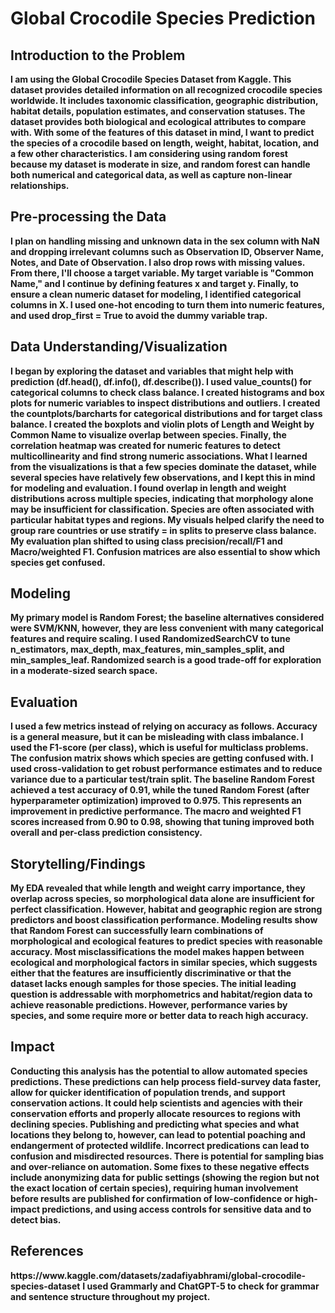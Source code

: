 # Global Crocodile Species Prediction
<H2>Introduction to the Problem</H2>
<b>I am using the Global Crocodile Species Dataset from Kaggle. This dataset provides detailed information on all recognized crocodile species worldwide. It includes taxonomic classification, geographic distribution, habitat details, population estimates, and conservation statuses. The dataset provides both biological and ecological attributes to compare with. With some of the features of this dataset in mind, I want to predict the species of a crocodile based on length, weight, habitat, location, and a few other characteristics. I am considering using random forest because my dataset is moderate in size, and random forest can handle both numerical and categorical data, as well as capture non-linear relationships.</b>
<h2>Pre-processing the Data</h2>
<b>
I plan on handling missing and unknown data in the sex column with NaN and dropping irrelevant columns such as Observation ID, Observer Name, Notes, and Date of Observation. I also drop rows with missing values. From there, I'll choose a target variable. My target variable is "Common Name," and I continue by defining features x and target y. Finally, to ensure a clean numeric dataset for modeling, I identified categorical columns in X. I used one-hot encoding to turn them into numeric features, and used drop_first = True to avoid the dummy variable trap.
</b>
<h2>Data Understanding/Visualization</h2>
<b>I began by exploring the dataset and variables that might help with prediction (df.head(), df.info(), df.describe()). I used value_counts() for categorical columns to check class balance. I created histograms and box plots for numeric variables to inspect distributions and outliers. I created the countplots/barcharts for categorical distributions and for target class balance. I created the boxplots and violin plots of Length and Weight by Common Name to visualize overlap between species. Finally, the correlation heatmap was created for numeric features to detect multicollinearity and find strong numeric associations. What I learned from the visualizations is that a few species dominate the dataset, while several species have relatively few observations, and I kept this in mind for modeling and evaluation. I found overlap in length and weight distributions across multiple species, indicating that morphology alone may be insufficient for classification. Species are often associated with particular habitat types and regions. My visuals helped clarify the need to group rare countries or use stratify = in splits to preserve class balance. My evaluation plan shifted to using class precision/recall/F1 and Macro/weighted F1. Confusion matrices are also essential to show which species get confused.</b>
<h2>Modeling</h2>
<b>My primary model is Random Forest; the baseline alternatives considered were SVM/KNN, however, they are less convenient with many categorical features and require scaling. I used RandomizedSearchCV to tune n_estimators, max_depth, max_features, min_samples_split, and min_samples_leaf. Randomized search is a good trade-off for exploration in a moderate-sized search space.</b>
<h2>Evaluation</h2>
<b>I used a few metrics instead of relying on accuracy as follows. Accuracy is a general measure, but it can be misleading with class imbalance. I used the F1-score (per class), which is useful for multiclass problems. The confusion matrix shows which species are getting confused with. I used cross-validation to get robust performance estimates and to reduce variance due to a particular test/train split. The baseline Random Forest achieved a test accuracy of 0.91, while the tuned Random Forest (after hyperparameter optimization) improved to 0.975. This represents an improvement in predictive performance. The macro and weighted F1 scores increased from 0.90 to 0.98, showing that tuning improved both overall and per-class prediction consistency.</b>
<h2>Storytelling/Findings</h2>
<b> My EDA revealed that while length and weight carry importance, they overlap across species, so morphological data alone are insufficient for perfect classification. However, habitat and geographic region are strong predictors and boost classification performance. Modeling results show that Random Forest can successfully learn combinations of morphological and ecological features to predict species with reasonable accuracy. Most misclassifications the model makes happen between ecological and morphological factors in similar species, which suggests either that the features are insufficiently discriminative or that the dataset lacks enough samples for those species. The initial leading question is addressable with morphometrics and habitat/region data to achieve reasonable predictions. However, performance varies by species, and some require more or better data to reach high accuracy.</b>
<h2>Impact</h2>
<b>Conducting this analysis has the potential to allow automated species predictions. These predictions can help process field-survey data faster, allow for quicker identification of population trends, and support conservation actions. It could help scientists and agencies with their conservation efforts and properly allocate resources to regions with declining species. Publishing and predicting what species and what locations they belong to, however, can lead to potential poaching and endangerment of protected wildlife. Incorrect predications can lead to confusion and misdirected resources. There is potential for sampling bias and over-reliance on automation. Some fixes to these negative effects include anonymizing data for public settings (showing the region but not the exact location of certain species), requiring human involvement before results are published for confirmation of low-confidence or high-impact predictions, and using access controls for sensitive data and to detect bias.</b>
<h2>References</h2>
<b>https://www.kaggle.com/datasets/zadafiyabhrami/global-crocodile-species-dataset</b>
<b>I used Grammarly and ChatGPT-5 to check for grammar and sentence structure throughout my project. </b>
